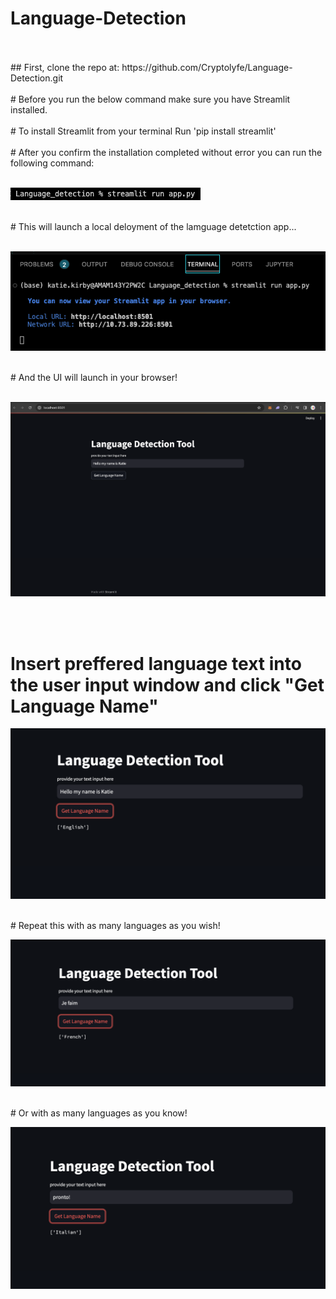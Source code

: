 # Language-Detection
<br>
<br> 
## First, clone the repo at: https://github.com/Cryptolyfe/Language-Detection.git
<br>
<br> 
# Before you run the below command make sure you have Streamlit installed.
<br>
<br> 
# To install Streamlit from your terminal
Run 'pip install streamlit' 
<br>
<br> 
# After you confirm the installation completed without error you can run the following command:
<br>
<br> 

![krbylogo](media/photo1.png)

<br> 
# This will launch a local deloyment of the lamguage detetction app...
<br>
<br>

![krbylogo](media/photo2.png)

<br>
# And the UI will launch in your browser!
<br>
<br> 

![krbylogo](media/photo3.png)

<br>
<br> 

# Insert preffered language text into the user input window and click "Get Language Name"

![krbylogo](media/photo4.png)

<br>
# Repeat this with as many languages as you wish!
<br>

![krbylogo](media/photo5.png)

<br>
# Or with as many languages as you know!

![krbylogo](media/photo6.png)

